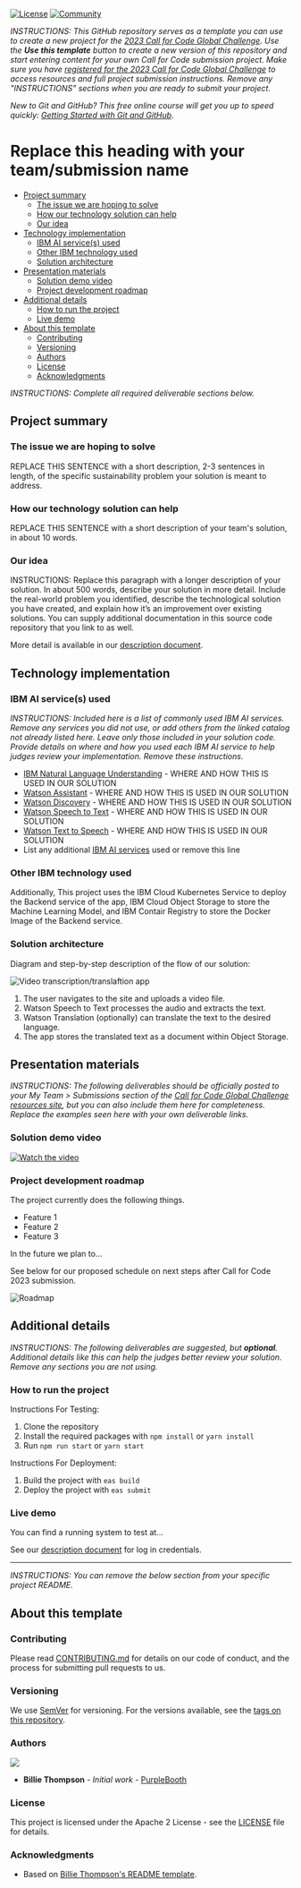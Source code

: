 [![License](https://img.shields.io/badge/License-Apache2-blue.svg)](https://www.apache.org/licenses/LICENSE-2.0) [![Community](https://img.shields.io/badge/Join-Community-blue)](https://developer.ibm.com/callforcode/solutions/projects/get-started/)

_INSTRUCTIONS: This GitHub repository serves as a template you can use to create a new project for the [2023 Call for Code Global Challenge](https://developer.ibm.com/callforcode/global-challenge/). Use the **Use this template** button to create a new version of this repository and start entering content for your own Call for Code submission project. Make sure you have [registered for the 2023 Call for Code Global Challenge](https://developer.ibm.com/callforcode/global-challenge/register/) to access resources and full project submission instructions. Remove any "INSTRUCTIONS" sections when you are ready to submit your project._

_New to Git and GitHub? This free online course will get you up to speed quickly: [Getting Started with Git and GitHub](https://www.coursera.org/learn/getting-started-with-git-and-github)_.

# Replace this heading with your team/submission name

- [Project summary](#project-summary)
  - [The issue we are hoping to solve](#the-issue-we-are-hoping-to-solve)
  - [How our technology solution can help](#how-our-technology-solution-can-help)
  - [Our idea](#our-idea)
- [Technology implementation](#technology-implementation)
  - [IBM AI service(s) used](#ibm-ai-services-used)
  - [Other IBM technology used](#other-ibm-technology-used)
  - [Solution architecture](#solution-architecture)
- [Presentation materials](#presentation-materials)
  - [Solution demo video](#solution-demo-video)
  - [Project development roadmap](#project-development-roadmap)
- [Additional details](#additional-details)
  - [How to run the project](#how-to-run-the-project)
  - [Live demo](#live-demo)
- [About this template](#about-this-template)
  - [Contributing](#contributing)
  - [Versioning](#versioning)
  - [Authors](#authors)
  - [License](#license)
  - [Acknowledgments](#acknowledgments)

_INSTRUCTIONS: Complete all required deliverable sections below._

## Project summary

### The issue we are hoping to solve

REPLACE THIS SENTENCE with a short description, 2-3 sentences in length, of the specific sustainability problem your solution is meant to address.

### How our technology solution can help

REPLACE THIS SENTENCE with a short description of your team's solution, in about 10 words.

### Our idea

INSTRUCTIONS: Replace this paragraph with a longer description of your solution. In about 500 words, describe your solution in more detail. Include the real-world problem you identified, describe the technological solution you have created, and explain how it’s an improvement over existing solutions. You can supply additional documentation in this source code repository that you link to as well.

More detail is available in our [description document](./docs/DESCRIPTION.md).

## Technology implementation

### IBM AI service(s) used

_INSTRUCTIONS: Included here is a list of commonly used IBM AI services. Remove any services you did not use, or add others from the linked catalog not already listed here. Leave only those included in your solution code. Provide details on where and how you used each IBM AI service to help judges review your implementation. Remove these instructions._

- [IBM Natural Language Understanding](https://cloud.ibm.com/catalog/services/natural-language-understanding) - WHERE AND HOW THIS IS USED IN OUR SOLUTION
- [Watson Assistant](https://cloud.ibm.com/catalog/services/watson-assistant) - WHERE AND HOW THIS IS USED IN OUR SOLUTION
- [Watson Discovery](https://cloud.ibm.com/catalog/services/watson-discovery) - WHERE AND HOW THIS IS USED IN OUR SOLUTION
- [Watson Speech to Text](https://cloud.ibm.com/catalog/services/speech-to-text) - WHERE AND HOW THIS IS USED IN OUR SOLUTION
- [Watson Text to Speech](https://cloud.ibm.com/catalog/services/text-to-speech) - WHERE AND HOW THIS IS USED IN OUR SOLUTION
- List any additional [IBM AI services](https://cloud.ibm.com/catalog?category=ai#services) used or remove this line

### Other IBM technology used

Additionally, This project uses the IBM Cloud Kubernetes Service to deploy the Backend service of the app, IBM Cloud Object Storage to store the Machine Learning Model, and IBM Contair Registry to store the Docker Image of the Backend service.

### Solution architecture

Diagram and step-by-step description of the flow of our solution:

![Video transcription/translaftion app](https://github.com/jonathanjthomas/PestDetect/blob/d3513101ff47e6a85bd1bfc7dd9553be37cf3012/images/Model_Architecture.jpg)

1. The user navigates to the site and uploads a video file.
2. Watson Speech to Text processes the audio and extracts the text.
3. Watson Translation (optionally) can translate the text to the desired language.
4. The app stores the translated text as a document within Object Storage.

## Presentation materials

_INSTRUCTIONS: The following deliverables should be officially posted to your My Team > Submissions section of the [Call for Code Global Challenge resources site](https://cfc-prod.skillsnetwork.site/), but you can also include them here for completeness. Replace the examples seen here with your own deliverable links._

### Solution demo video

[![Watch the video](https://raw.githubusercontent.com/Liquid-Prep/Liquid-Prep/main/images/readme/IBM-interview-video-image.png)](https://youtu.be/vOgCOoy_Bx0)

### Project development roadmap

The project currently does the following things.

- Feature 1
- Feature 2
- Feature 3

In the future we plan to...

See below for our proposed schedule on next steps after Call for Code 2023 submission.

![Roadmap](https://github.com/jonathanjthomas/PestDetect/blob/d64709fe5f084a1ce47a9dd2101fa52671e370c8/images/PD_Roadmap.jpg)

## Additional details

_INSTRUCTIONS: The following deliverables are suggested, but **optional**. Additional details like this can help the judges better review your solution. Remove any sections you are not using._

### How to run the project

Instructions For Testing:
1. Clone the repository
2. Install the required packages with `npm install` or `yarn install`
3. Run `npm run start` or `yarn start`

Instructions For Deployment:
1. Build the project with `eas build`
2. Deploy the project with `eas submit`

### Live demo

You can find a running system to test at...

See our [description document](./docs/DESCRIPTION.md) for log in credentials.

---

_INSTRUCTIONS: You can remove the below section from your specific project README._

## About this template

### Contributing

Please read [CONTRIBUTING.md](CONTRIBUTING.md) for details on our code of conduct, and the process for submitting pull requests to us.

### Versioning

We use [SemVer](http://semver.org/) for versioning. For the versions available, see the [tags on this repository](https://github.com/your/project/tags).

### Authors

<a href="https://github.com/Call-for-Code/Project-Sample/graphs/contributors">
  <img src="https://contributors-img.web.app/image?repo=Call-for-Code/Project-Sample" />
</a>

- **Billie Thompson** - _Initial work_ - [PurpleBooth](https://github.com/PurpleBooth)

### License

This project is licensed under the Apache 2 License - see the [LICENSE](LICENSE) file for details.

### Acknowledgments

- Based on [Billie Thompson's README template](https://gist.github.com/PurpleBooth/109311bb0361f32d87a2).
